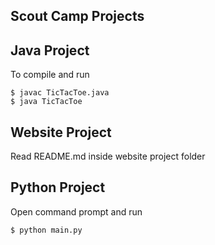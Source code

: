 Scout Camp Projects 
-------------------------

Java Project
--------------

To compile and run 

```shell
$ javac TicTacToe.java 
$ java TicTacToe
```

Website Project
-----------------
Read README.md inside website project folder

Python Project
-----------------
Open command prompt and run
```shell
$ python main.py
```
